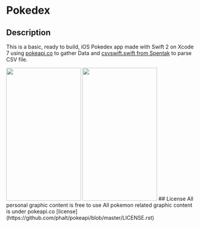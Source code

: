 # Pokedex

## Description
This is a basic, ready to build, iOS Pokedex app made with Swift 2 on Xcode 7 using [pokeapi.co](https://pokeapi.co/) to gather Data and [csvswift.swift from Spentak](https://github.com/spentak/csvswift) to parse CSV file.

<img src="http://i.imgur.com/zDJqwvl.png" width="200" height="356" />
<img src="http://i.imgur.com/M8G8TpN.png" width="200" height="356" />
## License
All personal graphic content is free to use
All pokemon related graphic content is under pokeapi.co [license](https://github.com/phalt/pokeapi/blob/master/LICENSE.rst)
